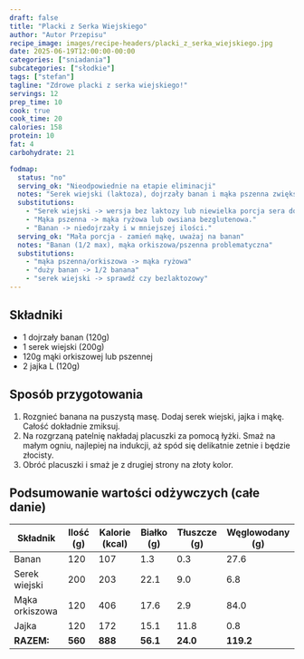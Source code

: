 ```yaml
---
draft: false
title: "Placki z Serka Wiejskiego"
author: "Autor Przepisu"
recipe_image: images/recipe-headers/placki_z_serka_wiejskiego.jpg
date: 2025-06-19T12:00:00-00:00
categories: ["sniadania"]
subcategories: ["słodkie"]
tags: ["stefan"]
tagline: "Zdrowe placki z serka wiejskiego!"
servings: 12
prep_time: 10
cook: true
cook_time: 20
calories: 158
protein: 10
fat: 4
carbohydrate: 21

fodmap:
  status: "no"
  serving_ok: "Nieodpowiednie na etapie eliminacji"
  notes: "Serek wiejski (laktoza), dojrzały banan i mąka pszenna zwiększają ładunek FODMAP."
  substitutions:
    - "Serek wiejski -> wersja bez laktozy lub niewielka porcja sera dojrzewającego."
    - "Mąka pszenna -> mąka ryżowa lub owsiana bezglutenowa."
    - "Banan -> niedojrzały i w mniejszej ilości."
  serving_ok: "Mała porcja - zamień mąkę, uważaj na banan"
  notes: "Banan (1/2 max), mąka orkiszowa/pszenna problematyczna"
  substitutions:
    - "mąka pszenna/orkiszowa -> mąka ryżowa"
    - "duży banan -> 1/2 banana"
    - "serek wiejski -> sprawdź czy bezlaktozowy"
---
```


## Składniki
- 1 dojrzały banan (120g)
- 1 serek wiejski (200g)
- 120g mąki orkiszowej lub pszennej
- 2 jajka L (120g)

## Sposób przygotowania
1. Rozgnieć banana na puszystą masę. Dodaj serek wiejski, jajka i mąkę. Całość dokładnie zmiksuj.
2. Na rozgrzaną patelnię nakładaj placuszki za pomocą łyżki. Smaż na małym ogniu, najlepiej na indukcji, aż spód się delikatnie zetnie i będzie złocisty.
3. Obróć placuszki i smaż je z drugiej strony na złoty kolor.

## Podsumowanie wartości odżywczych (całe danie)

| Składnik         | Ilość (g) | Kalorie (kcal) | Białko (g) | Tłuszcze (g) | Węglowodany (g) |
|------------------|-----------|---------------|------------|--------------|-----------------|
| Banan            | 120       | 107           | 1.3        | 0.3          | 27.6            |
| Serek wiejski    | 200       | 203           | 22.1       | 9.0          | 6.8             |
| Mąka orkiszowa   | 120       | 406           | 17.6       | 2.9          | 84.0            |
| Jajka            | 120       | 172           | 15.1       | 11.8         | 0.8             |
| **RAZEM:**       | **560**   | **888**       | **56.1**   | **24.0**     | **119.2**       |